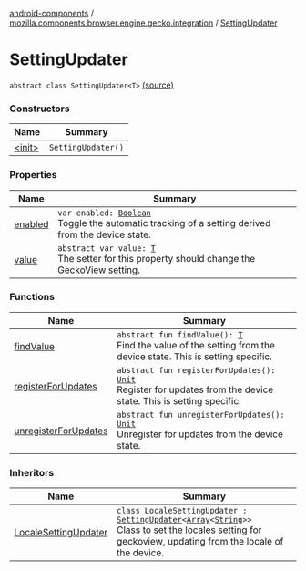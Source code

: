 [android-components](../../index.md) / [mozilla.components.browser.engine.gecko.integration](../index.md) / [SettingUpdater](./index.md)

# SettingUpdater

`abstract class SettingUpdater<T>` [(source)](https://github.com/mozilla-mobile/android-components/blob/master/components/browser/engine-gecko-beta/src/main/java/mozilla/components/browser/engine/gecko/integration/SettingUpdater.kt#L7)

### Constructors

| Name | Summary |
|---|---|
| [&lt;init&gt;](-init-.md) | `SettingUpdater()` |

### Properties

| Name | Summary |
|---|---|
| [enabled](enabled.md) | `var enabled: `[`Boolean`](https://kotlinlang.org/api/latest/jvm/stdlib/kotlin/-boolean/index.html)<br>Toggle the automatic tracking of a setting derived from the device state. |
| [value](value.md) | `abstract var value: `[`T`](index.md#T)<br>The setter for this property should change the GeckoView setting. |

### Functions

| Name | Summary |
|---|---|
| [findValue](find-value.md) | `abstract fun findValue(): `[`T`](index.md#T)<br>Find the value of the setting from the device state. This is setting specific. |
| [registerForUpdates](register-for-updates.md) | `abstract fun registerForUpdates(): `[`Unit`](https://kotlinlang.org/api/latest/jvm/stdlib/kotlin/-unit/index.html)<br>Register for updates from the device state. This is setting specific. |
| [unregisterForUpdates](unregister-for-updates.md) | `abstract fun unregisterForUpdates(): `[`Unit`](https://kotlinlang.org/api/latest/jvm/stdlib/kotlin/-unit/index.html)<br>Unregister for updates from the device state. |

### Inheritors

| Name | Summary |
|---|---|
| [LocaleSettingUpdater](../-locale-setting-updater/index.md) | `class LocaleSettingUpdater : `[`SettingUpdater`](./index.md)`<`[`Array`](https://kotlinlang.org/api/latest/jvm/stdlib/kotlin/-array/index.html)`<`[`String`](https://kotlinlang.org/api/latest/jvm/stdlib/kotlin/-string/index.html)`>>`<br>Class to set the locales setting for geckoview, updating from the locale of the device. |
